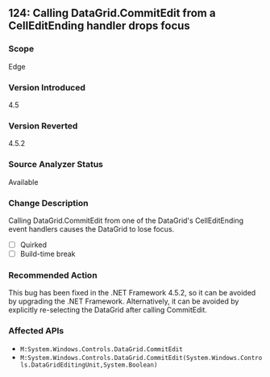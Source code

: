 ## 124: Calling DataGrid.CommitEdit from a CellEditEnding handler drops focus

### Scope
Edge

### Version Introduced
4.5

### Version Reverted
4.5.2

### Source Analyzer Status
Available

### Change Description
Calling DataGrid.CommitEdit from one of the DataGrid's CellEditEnding event handlers causes the DataGrid to lose focus.

- [ ] Quirked
- [ ] Build-time break

### Recommended Action
This bug has been fixed in the .NET Framework 4.5.2, so it can be avoided by upgrading the .NET Framework. Alternatively, it can be avoided by explicitly re-selecting the DataGrid after calling CommitEdit.

### Affected APIs
* `M:System.Windows.Controls.DataGrid.CommitEdit`
* `M:System.Windows.Controls.DataGrid.CommitEdit(System.Windows.Controls.DataGridEditingUnit,System.Boolean)`
